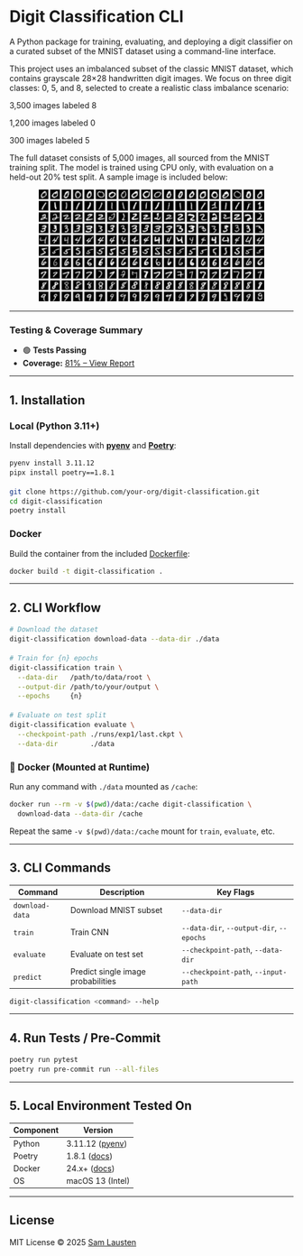 # Digit Classification CLI

A Python package for training, evaluating, and deploying a digit classifier on a curated subset of the MNIST dataset using a command-line interface.

This project uses an imbalanced subset of the classic MNIST dataset, which contains grayscale 28×28 handwritten digit images. We focus on three digit classes: 0, 5, and 8, selected to create a realistic class imbalance scenario:

3,500 images labeled 8

1,200 images labeled 0

300 images labeled 5

The full dataset consists of 5,000 images, all sourced from the MNIST training split. The model is trained using CPU only, with evaluation on a held-out 20% test split. A sample image is included below:
<p align="center"> <img src="assets/mnist.png" width="400"/> </p>

---

### Testing & Coverage Summary

- 🟢 **Tests Passing**
- **Coverage:** [81% – View Report](htmlcov/index.html)

---

## 1. Installation

### Local (Python 3.11+)

Install dependencies with [**pyenv**](https://github.com/pyenv/pyenv) and [**Poetry**](https://python-poetry.org/docs/):

```bash
pyenv install 3.11.12
pipx install poetry==1.8.1

git clone https://github.com/your-org/digit-classification.git
cd digit-classification
poetry install
```

### Docker

Build the container from the included [Dockerfile](https://docs.docker.com/engine/reference/builder/):

```bash
docker build -t digit-classification .
```

---

## 2. CLI Workflow

```bash
# Download the dataset
digit-classification download-data --data-dir ./data

# Train for {n} epochs
digit-classification train \
  --data-dir   /path/to/data/root \
  --output-dir /path/to/your/output \
  --epochs     {n}

# Evaluate on test split
digit-classification evaluate \
  --checkpoint-path ./runs/exp1/last.ckpt \
  --data-dir        ./data
```

### 🐋 Docker (Mounted at Runtime)

Run any command with `./data` mounted as `/cache`:

```bash
docker run --rm -v $(pwd)/data:/cache digit-classification \
  download-data --data-dir /cache
```

Repeat the same `-v $(pwd)/data:/cache` mount for `train`, `evaluate`, etc.

---

## 3. CLI Commands

| Command         | Description                        | Key Flags                                |
| --------------- | ---------------------------------- | ---------------------------------------- |
| `download-data` | Download MNIST subset              | `--data-dir`                             |
| `train`         | Train CNN                   | `--data-dir`, `--output-dir`, `--epochs` |
| `evaluate`      | Evaluate on test set               | `--checkpoint-path`, `--data-dir`        |
| `predict`       | Predict single image probabilities | `--checkpoint-path`, `--input-path`      |

```bash
digit-classification <command> --help
```

---

## 4. Run Tests / Pre-Commit

```bash
poetry run pytest
poetry run pre-commit run --all-files
```

---

## 5. Local Environment Tested On

| Component | Version                                             |
| --------- | --------------------------------------------------- |
| Python    | 3.11.12 ([pyenv](https://github.com/pyenv/pyenv))   |
| Poetry    | 1.8.1 ([docs](https://python-poetry.org/docs/))     |
| Docker    | 24.x+ ([docs](https://docs.docker.com/get-docker/)) |
| OS        | macOS 13 (Intel)                                    |

---

## License

MIT License © 2025 [Sam Lausten](https://github.com/srlausten)

